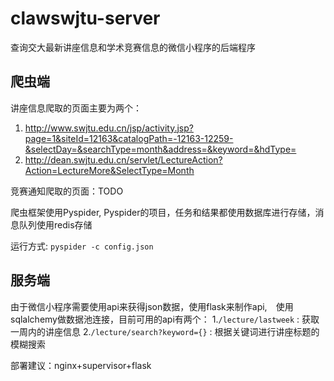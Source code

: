 # clawswjtu-server
查询交大最新讲座信息和学术竞赛信息的微信小程序的后端程序
## 爬虫端
讲座信息爬取的页面主要为两个：
1. http://www.swjtu.edu.cn/jsp/activity.jsp?page=1&siteId=12163&catalogPath=-12163-12259-&selectDay=&searchType=month&address=&keyword=&hdType=
2. http://dean.swjtu.edu.cn/servlet/LectureAction?Action=LectureMore&SelectType=Month

竞赛通知爬取的页面：TODO

爬虫框架使用Pyspider, Pyspider的项目，任务和结果都使用数据库进行存储，消息队列使用redis存储

运行方式: `pyspider -c config.json`

## 服务端
由于微信小程序需要使用api来获得json数据，使用flask来制作api,　使用sqlalchemy做数据池连接，目前可用的api有两个：
1.`/lecture/lastweek` : 获取一周内的讲座信息
2.`/lecture/search?keyword={}` : 根据关键词进行讲座标题的模糊搜索

部署建议：nginx+supervisor+flask


